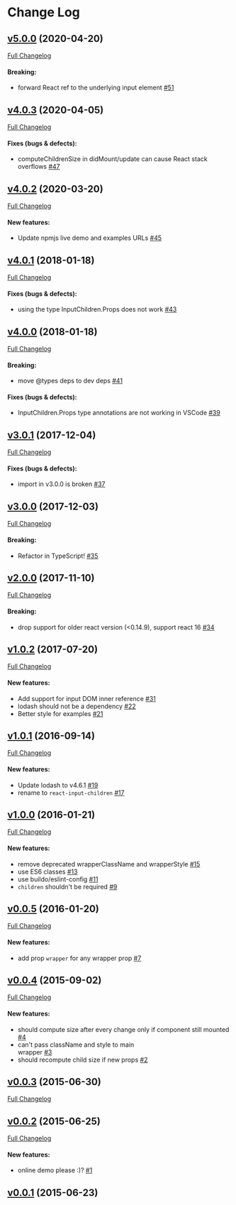 #  Change Log



## [v5.0.0](https://github.com/buildo/react-input-children/tree/v5.0.0) (2020-04-20)
[Full Changelog](https://github.com/buildo/react-input-children/compare/v4.0.3...v5.0.0)

#### Breaking:

- forward React ref to the underlying input element [#51](https://github.com/buildo/react-input-children/issues/51)

## [v4.0.3](https://github.com/buildo/react-input-children/tree/v4.0.3) (2020-04-05)
[Full Changelog](https://github.com/buildo/react-input-children/compare/v4.0.2...v4.0.3)

#### Fixes (bugs & defects):

- computeChildrenSize in didMount/update can cause React stack overflows [#47](https://github.com/buildo/react-input-children/issues/47)

## [v4.0.2](https://github.com/buildo/react-input-children/tree/v4.0.2) (2020-03-20)
[Full Changelog](https://github.com/buildo/react-input-children/compare/v4.0.1...v4.0.2)

#### New features:

- Update npmjs live demo and examples URLs [#45](https://github.com/buildo/react-input-children/issues/45)

## [v4.0.1](https://github.com/buildo/react-input-children/tree/v4.0.1) (2018-01-18)
[Full Changelog](https://github.com/buildo/react-input-children/compare/v4.0.0...v4.0.1)

#### Fixes (bugs & defects):

- using the type InputChildren.Props does not work [#43](https://github.com/buildo/react-input-children/issues/43)

## [v4.0.0](https://github.com/buildo/react-input-children/tree/v4.0.0) (2018-01-18)
[Full Changelog](https://github.com/buildo/react-input-children/compare/v3.0.1...v4.0.0)

#### Breaking:

- move @types deps to dev deps [#41](https://github.com/buildo/react-input-children/issues/41)

#### Fixes (bugs & defects):

- InputChildren.Props type annotations are not working in VSCode [#39](https://github.com/buildo/react-input-children/issues/39)

## [v3.0.1](https://github.com/buildo/react-input-children/tree/v3.0.1) (2017-12-04)
[Full Changelog](https://github.com/buildo/react-input-children/compare/v3.0.0...v3.0.1)

#### Fixes (bugs & defects):

- import in v3.0.0 is broken [#37](https://github.com/buildo/react-input-children/issues/37)

## [v3.0.0](https://github.com/buildo/react-input-children/tree/v3.0.0) (2017-12-03)
[Full Changelog](https://github.com/buildo/react-input-children/compare/v2.0.0...v3.0.0)

#### Breaking:

- Refactor in TypeScript! [#35](https://github.com/buildo/react-input-children/issues/35)

## [v2.0.0](https://github.com/buildo/react-input-children/tree/v2.0.0) (2017-11-10)
[Full Changelog](https://github.com/buildo/react-input-children/compare/v1.0.2...v2.0.0)

#### Breaking:

- drop support for older react version (<0.14.9), support react 16 [#34](https://github.com/buildo/react-input-children/issues/34)

## [v1.0.2](https://github.com/buildo/react-input-children/tree/v1.0.2) (2017-07-20)
[Full Changelog](https://github.com/buildo/react-input-children/compare/v1.0.1...v1.0.2)

#### New features:

- Add support for input DOM inner reference [#31](https://github.com/buildo/react-input-children/issues/31)
- lodash should not be a dependency [#22](https://github.com/buildo/react-input-children/issues/22)
- Better style for examples [#21](https://github.com/buildo/react-input-children/issues/21)

## [v1.0.1](https://github.com/buildo/react-input-children/tree/v1.0.1) (2016-09-14)
[Full Changelog](https://github.com/buildo/react-input-children/compare/v1.0.0...v1.0.1)

#### New features:

- Update lodash to v4.6.1 [#19](https://github.com/buildo/react-input-children/issues/19)
- rename to `react-input-children` [#17](https://github.com/buildo/react-input-children/issues/17)

## [v1.0.0](https://github.com/buildo/react-input-children/tree/v1.0.0) (2016-01-21)
[Full Changelog](https://github.com/buildo/react-input-children/compare/v0.0.5...v1.0.0)

#### New features:

- remove deprecated wrapperClassName and wrapperStyle [#15](https://github.com/buildo/react-input-children/issues/15)
- use ES6 classes [#13](https://github.com/buildo/react-input-children/issues/13)
- use buildo/eslint-config [#11](https://github.com/buildo/react-input-children/issues/11)
- `children` shouldn't be required [#9](https://github.com/buildo/react-input-children/issues/9)

## [v0.0.5](https://github.com/buildo/react-input-children/tree/v0.0.5) (2016-01-20)
[Full Changelog](https://github.com/buildo/react-input-children/compare/v0.0.4...v0.0.5)

#### New features:

- add prop `wrapper` for any wrapper prop [#7](https://github.com/buildo/react-input-children/issues/7)

## [v0.0.4](https://github.com/buildo/react-input-children/tree/v0.0.4) (2015-09-02)
[Full Changelog](https://github.com/buildo/react-input-children/compare/v0.0.3...v0.0.4)

#### New features:

- should compute size after every change only if component still mounted [#4](https://github.com/buildo/react-input-children/issues/4)
- can't pass className and style to main <div> wrapper [#3](https://github.com/buildo/react-input-children/issues/3)
- should recompute child size if new props [#2](https://github.com/buildo/react-input-children/issues/2)

## [v0.0.3](https://github.com/buildo/react-input-children/tree/v0.0.3) (2015-06-30)
[Full Changelog](https://github.com/buildo/react-input-children/compare/v0.0.2...v0.0.3)

## [v0.0.2](https://github.com/buildo/react-input-children/tree/v0.0.2) (2015-06-25)
[Full Changelog](https://github.com/buildo/react-input-children/compare/v0.0.1...v0.0.2)

#### New features:

- online demo please :)? [#1](https://github.com/buildo/react-input-children/issues/1)

## [v0.0.1](https://github.com/buildo/react-input-children/tree/v0.0.1) (2015-06-23)
